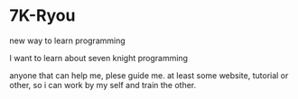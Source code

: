 # 7K-Ryou
new way to learn programming

I want to learn about seven knight programming

anyone that can help me, plese guide me. at least some website, tutorial or other, so i can work by my self and train the other.

